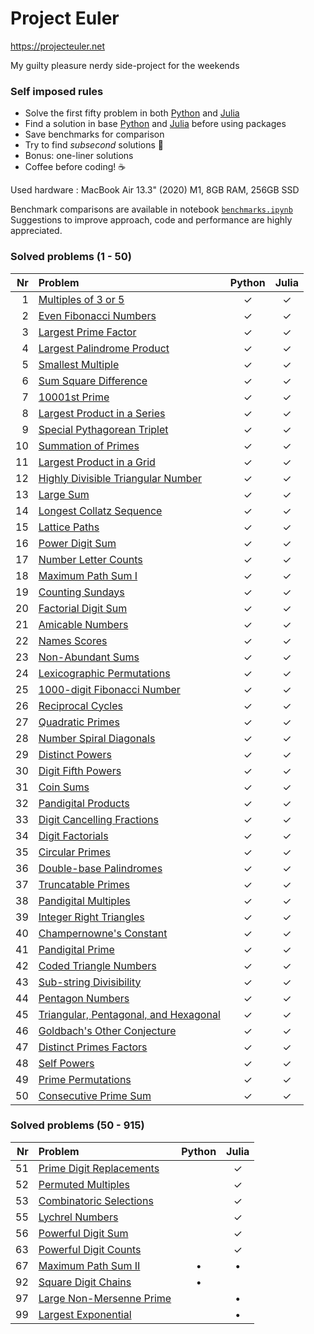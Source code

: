 # Project Euler

https://projecteuler.net  

My guilty pleasure nerdy side-project for the weekends

### Self imposed rules

- Solve the first fifty problem in both [Python](https://www.python.org/) and [Julia](https://julialang.org/)
- Find a solution in base [Python](https://www.python.org/) and [Julia](https://julialang.org/) before using packages
- Save benchmarks for comparison
- Try to find _subsecond_ solutions  🚀
- Bonus: one-liner solutions
- Coffee before coding!  ☕️

Used hardware : MacBook Air 13.3" (2020) M1, 8GB RAM, 256GB SSD  

Benchmark comparisons are available in notebook [`benchmarks.ipynb`](https://github.com/Brinkhuis/Euler/blob/main/benchmarks.ipynb)  
Suggestions to improve approach, code and performance are highly appreciated.


### Solved problems (1 - 50)

| Nr  | Problem                                                                      | Python | Julia |
|----:|:-----------------------------------------------------------------------------|:------:|:-----:|
|   1 | [Multiples of 3 or 5](https://projecteuler.net/problem=1)                    | ✓      | ✓     |
|   2 | [Even Fibonacci Numbers](https://projecteuler.net/problem=2)                 | ✓      | ✓     |
|   3 | [Largest Prime Factor](https://projecteuler.net/problem=3)                   | ✓      | ✓     |
|   4 | [Largest Palindrome Product](https://projecteuler.net/problem=4)             | ✓      | ✓     |
|   5 | [Smallest Multiple](https://projecteuler.net/problem=5)                      | ✓      | ✓     |
|   6 | [Sum Square Difference](https://projecteuler.net/problem=6)                  | ✓      | ✓     |
|   7 | [10001st Prime](https://projecteuler.net/problem=7)                          | ✓      | ✓     |
|   8 | [Largest Product in a Series](https://projecteuler.net/problem=8)            | ✓      | ✓     |
|   9 | [Special Pythagorean Triplet](https://projecteuler.net/problem=9)            | ✓      | ✓     |
|  10 | [Summation of Primes](https://projecteuler.net/problem=10)                   | ✓      | ✓     |
|  11 | [Largest Product in a Grid](https://projecteuler.net/problem=11)             | ✓      | ✓     |
|  12 | [Highly Divisible Triangular Number](https://projecteuler.net/problem=12)    | ✓      | ✓     |
|  13 | [Large Sum](https://projecteuler.net/problem=13)                             | ✓      | ✓     |
|  14 | [Longest Collatz Sequence](https://projecteuler.net/problem=14)              | ✓      | ✓     |
|  15 | [Lattice Paths](https://projecteuler.net/problem=15)                         | ✓      | ✓     |
|  16 | [Power Digit Sum](https://projecteuler.net/problem=16)                       | ✓      | ✓     |
|  17 | [Number Letter Counts](https://projecteuler.net/problem=17)                  | ✓      | ✓     |
|  18 | [Maximum Path Sum I](https://projecteuler.net/problem=18)                    | ✓      | ✓     |
|  19 | [Counting Sundays](https://projecteuler.net/problem=19)                      | ✓      | ✓     |
|  20 | [Factorial Digit Sum](https://projecteuler.net/problem=20)                   | ✓      | ✓     |
|  21 | [Amicable Numbers](https://projecteuler.net/problem=21)                      | ✓      | ✓     |
|  22 | [Names Scores](https://projecteuler.net/problem=22)                          | ✓      | ✓     |
|  23 | [Non-Abundant Sums](https://projecteuler.net/problem=23)                     | ✓      | ✓     |
|  24 | [Lexicographic Permutations](https://projecteuler.net/problem=24)            | ✓      | ✓     |
|  25 | [1000-digit Fibonacci Number](https://projecteuler.net/problem=25)           | ✓      | ✓     |
|  26 | [Reciprocal Cycles](https://projecteuler.net/problem=26)                     | ✓      | ✓     |
|  27 | [Quadratic Primes](https://projecteuler.net/problem=27)                      | ✓      | ✓     |
|  28 | [Number Spiral Diagonals](https://projecteuler.net/problem=28)               | ✓      | ✓     |
|  29 | [Distinct Powers](https://projecteuler.net/problem=29)                       | ✓      | ✓     |
|  30 | [Digit Fifth Powers](https://projecteuler.net/problem=30)                    | ✓      | ✓     |
|  31 | [Coin Sums](https://projecteuler.net/problem=31)                             | ✓      | ✓     |
|  32 | [Pandigital Products](https://projecteuler.net/problem=32)                   | ✓      | ✓     |
|  33 | [Digit Cancelling Fractions](https://projecteuler.net/problem=33)            | ✓      | ✓     |
|  34 | [Digit Factorials](https://projecteuler.net/problem=34)                      | ✓      | ✓     |
|  35 | [Circular Primes](https://projecteuler.net/problem=35)                       | ✓      | ✓     |
|  36 | [Double-base Palindromes](https://projecteuler.net/problem=36)               | ✓      | ✓     |
|  37 | [Truncatable Primes](https://projecteuler.net/problem=37)                    | ✓      | ✓     |
|  38 | [Pandigital Multiples](https://projecteuler.net/problem=38)                  | ✓      | ✓     |
|  39 | [Integer Right Triangles](https://projecteuler.net/problem=39)               | ✓      | ✓     |
|  40 | [Champernowne's Constant](https://projecteuler.net/problem=40)               | ✓      | ✓     |
|  41 | [Pandigital Prime](https://projecteuler.net/problem=41)                      | ✓      | ✓     |
|  42 | [Coded Triangle Numbers](https://projecteuler.net/problem=42)                | ✓      | ✓     |
|  43 | [Sub-string Divisibility](https://projecteuler.net/problem=43)               | ✓      | ✓     |
|  44 | [Pentagon Numbers](https://projecteuler.net/problem=44)                      | ✓      | ✓     |
|  45 | [Triangular, Pentagonal, and Hexagonal](https://projecteuler.net/problem=45) | ✓      | ✓     |
|  46 | [Goldbach's Other Conjecture](https://projecteuler.net/problem=46)           | ✓      | ✓     |
|  47 | [Distinct Primes Factors](https://projecteuler.net/problem=47)               | ✓      | ✓     |
|  48 | [Self Powers](https://projecteuler.net/problem=48)                           | ✓      | ✓     |
|  49 | [Prime Permutations](https://projecteuler.net/problem=49)                    | ✓      | ✓     |
|  50 | [Consecutive Prime Sum](https://projecteuler.net/problem=50)                 | ✓      | ✓     |


### Solved problems (50 - 915)

| Nr  | Problem                                                                      | Python | Julia |
|----:|:-----------------------------------------------------------------------------|:------:|:-----:|
|  51 | [Prime Digit Replacements](https://projecteuler.net/problem=51)              |        | ✓     |
|  52 | [Permuted Multiples](https://projecteuler.net/problem=52)                    |        | ✓     |
|  53 | [Combinatoric Selections](https://projecteuler.net/problem=53)               |        | ✓     |
|  55 | [Lychrel Numbers](https://projecteuler.net/problem=55)                       |        | ✓     |
|  56 | [Powerful Digit Sum](https://projecteuler.net/problem=56)                    |        | ✓     |
|  63 | [Powerful Digit Counts](https://projecteuler.net/problem=63)                 |        | ✓     |
|  67 | [Maximum Path Sum II](https://projecteuler.net/problem=67)                   | •      | •     |
|  92 | [Square Digit Chains](https://projecteuler.net/problem=92)                   | •      |       |
|  97 | [Large Non-Mersenne Prime](https://projecteuler.net/problem=97)              |        | •     |
|  99 | [Largest Exponential](https://projecteuler.net/problem=99)                   |        | •     |
